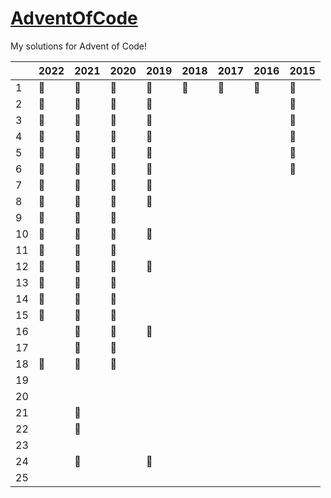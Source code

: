 # <a href="https://adventofcode.com/">AdventOfCode</a>

My solutions for Advent of Code!

|    | 2022 | 2021 | 2020 | 2019 | 2018 | 2017 | 2016 | 2015 
|----|------|------|------|------|------|------|------|------
| 1  |  🥇  |  🥇  |  🥇  |  🥇  |  🥈  |  🥈  |  🥇  |  🥇  
| 2  |  🥇  |  🥇  |  🥇  |  🥇  |      |      |      |  🥇  
| 3  |  🥇  |  🥇  |  🥇  |  🥇  |      |      |      |  🥇  
| 4  |  🥇  |  🥇  |  🥇  |  🥇  |      |      |      |  🥇  
| 5  |  🥇  |  🥇  |  🥇  |  🥇  |      |      |      |  🥇  
| 6  |  🥇  |  🥇  |  🥇  |  🥈  |      |      |      |  🥇  
| 7  |  🥇  |  🥇  |  🥇  |  🥈  |      |      |      |      
| 8  |  🥇  |  🥇  |  🥇  |  🥇  |      |      |      |      
| 9  |  🥇  |  🥇  |  🥇  |      |      |      |      |      
| 10 |  🥇  |  🥇  |  🥇  |  🥇  |      |      |      |      
| 11 |  🥇  |  🥇  |  🥇  |      |      |      |      |      
| 12 |  🥇  |  🥇  |  🥇  |  🥈  |      |      |      |      
| 13 |  🥇  |  🥇  |  🥇  |      |      |      |      |      
| 14 |  🥇  |  🥇  |  🥈  |      |      |      |      |      
| 15 |  🥇  |  🥇  |  🥈  |      |      |      |      |      
| 16 |      |  🥇  |  🥈  |  🥈  |      |      |      |      
| 17 |      |  🥇  |  🥇  |      |      |      |      |      
| 18 |  🥇  |  🥇  |  🥇  |      |      |      |      |      
| 19 |      |      |      |      |      |      |      |      
| 20 |      |      |      |      |      |      |      |      
| 21 |      |  🥇  |      |      |      |      |      |      
| 22 |      |  🥇  |      |      |      |      |      |      
| 23 |      |      |      |      |      |      |      |      
| 24 |      |  🥈  |      |  🥈  |      |      |      |      
| 25 |      |      |      |      |      |      |      |      